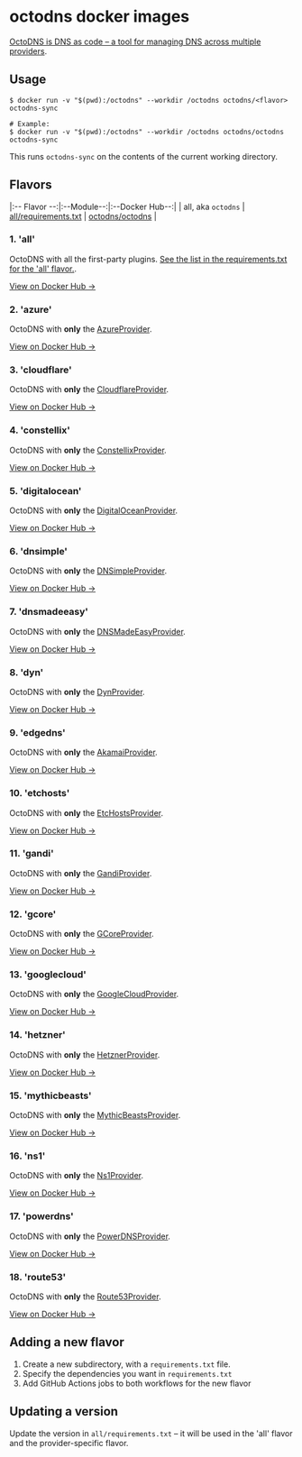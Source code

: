 # octodns docker images

[OctoDNS is DNS as code – a tool for managing DNS across multiple providers](https://github.com/octodns/octodns).

## Usage

```
$ docker run -v "$(pwd):/octodns" --workdir /octodns octodns/<flavor> octodns-sync

# Example:
$ docker run -v "$(pwd):/octodns" --workdir /octodns octodns/octodns octodns-sync
```

This runs `octodns-sync` on the contents of the current working directory.

## Flavors

|:-- Flavor --:|:--Module--:|:--Docker Hub--:|
| all, aka `octodns` | [all/requirements.txt](all/requirements.txt) | [octodns/octodns](https://hub.docker.com/r/octodns/octodns) |

### 1. 'all'

OctoDNS with all the first-party plugins. [See the list in the requirements.txt for the 'all' flavor.](all/requirements.txt).

[View on Docker Hub &rarr;](https://hub.docker.com/r/octodns/octodns)

### 2. 'azure'

OctoDNS with **only** the [AzureProvider](https://github.com/octodns/octodns-azure).

[View on Docker Hub &rarr;](https://hub.docker.com/r/octodns/azure)

### 3. 'cloudflare'

OctoDNS with **only** the [CloudflareProvider](https://github.com/octodns/octodns-cloudflare).

[View on Docker Hub &rarr;](https://hub.docker.com/r/octodns/cloudflare)

### 4. 'constellix'

OctoDNS with **only** the [ConstellixProvider](https://github.com/octodns/octodns-constellix).

[View on Docker Hub &rarr;](https://hub.docker.com/r/octodns/constellix)

### 5. 'digitalocean'

OctoDNS with **only** the [DigitalOceanProvider](https://github.com/octodns/octodns-digitalocean).

[View on Docker Hub &rarr;](https://hub.docker.com/r/octodns/digitalocean)

### 6. 'dnsimple'

OctoDNS with **only** the [DNSimpleProvider](https://github.com/octodns/octodns-dnsimple).

[View on Docker Hub &rarr;](https://hub.docker.com/r/octodns/dnsimple)

### 7. 'dnsmadeeasy'

OctoDNS with **only** the [DNSMadeEasyProvider](https://github.com/octodns/octodns-dnsmadeeasy).

[View on Docker Hub &rarr;](https://hub.docker.com/r/octodns/dnsmadeeasy)

### 8. 'dyn'

OctoDNS with **only** the [DynProvider](https://github.com/octodns/octodns-dyn).

[View on Docker Hub &rarr;](https://hub.docker.com/r/octodns/dyn)

### 9. 'edgedns'

OctoDNS with **only** the [AkamaiProvider](https://github.com/octodns/octodns-edgedns).

[View on Docker Hub &rarr;](https://hub.docker.com/r/octodns/edgedns)

### 10. 'etchosts'

OctoDNS with **only** the [EtcHostsProvider](https://github.com/octodns/octodns-etchosts).

[View on Docker Hub &rarr;](https://hub.docker.com/r/octodns/etchosts)

### 11. 'gandi'

OctoDNS with **only** the [GandiProvider](https://github.com/octodns/octodns-gandi).

[View on Docker Hub &rarr;](https://hub.docker.com/r/octodns/gandi)

### 12. 'gcore'

OctoDNS with **only** the [GCoreProvider](https://github.com/octodns/octodns-gcore).

[View on Docker Hub &rarr;](https://hub.docker.com/r/octodns/gcore)

### 13. 'googlecloud'

OctoDNS with **only** the [GoogleCloudProvider](https://github.com/octodns/octodns-googlecloud).

[View on Docker Hub &rarr;](https://hub.docker.com/r/octodns/googlecloud)

### 14. 'hetzner'

OctoDNS with **only** the [HetznerProvider](https://github.com/octodns/octodns-hetzner).

[View on Docker Hub &rarr;](https://hub.docker.com/r/octodns/hetzner)

### 15. 'mythicbeasts'

OctoDNS with **only** the [MythicBeastsProvider](https://github.com/octodns/octodns-mythicbeasts).

[View on Docker Hub &rarr;](https://hub.docker.com/r/octodns/mythicbeasts)

### 16. 'ns1'

OctoDNS with **only** the [Ns1Provider](https://github.com/octodns/octodns-ns1).

[View on Docker Hub &rarr;](https://hub.docker.com/r/octodns/ns1)

### 17. 'powerdns'

OctoDNS with **only** the [PowerDNSProvider](https://github.com/octodns/octodns-powerdns).

[View on Docker Hub &rarr;](https://hub.docker.com/r/octodns/powerdns)

### 18. 'route53'

OctoDNS with **only** the [Route53Provider](https://github.com/octodns/octodns-route53).

[View on Docker Hub &rarr;](https://hub.docker.com/r/octodns/route53)

## Adding a new flavor

1. Create a new subdirectory, with a `requirements.txt` file.
2. Specify the dependencies you want in `requirements.txt`
3. Add GitHub Actions jobs to both workflows for the new flavor

## Updating a version

Update the version in `all/requirements.txt` – it will be used in the 'all' flavor and the provider-specific flavor.
